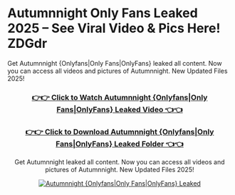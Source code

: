 # Autumnnight Only Fans Leaked 2025 – See Viral Video & Pics Here! ZDGdr

Get Autumnnight {Onlyfans|Only Fans|OnlyFans} leaked all content. Now you can access all videos and pictures of Autumnnight. New Updated Files 2025!  
<div align="center">
  
### [👉👉 Click to Watch Autumnnight {Onlyfans|Only Fans|OnlyFans} Leaked Video 👈👈](https://links2leaks.com/autumnnight)  
### [👉👉 Click to Download Autumnnight {Onlyfans|Only Fans|OnlyFans} Leaked Folder 👈👈](https://links2leaks.com/autumnnight)  

Get Autumnnight leaked all content. Now you can access all videos and pictures of Autumnnight. New Updated Files 2025!  

[![Autumnnight {Onlyfans|Only Fans|OnlyFans} Leaked](https://i.ibb.co/93hzkbrt/l2l.gif)](https://links2leaks.com/autumnnight)  

</div>
